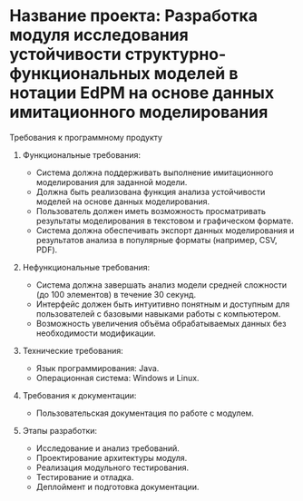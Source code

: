 # Название проекта: Разработка модуля исследования устойчивости структурно-функциональных моделей в нотации EdPM на основе данных имитационного моделирования


Требования к программному продукту


1. Функциональные требования:
   - Система должна поддерживать выполнение имитационного моделирования для заданной модели.
   - Должна быть реализована функция анализа устойчивости моделей на основе данных моделирования.
   - Пользователь должен иметь возможность просматривать результаты моделирования в текстовом и графическом формате.
   - Система должна обеспечивать экспорт данных моделирования и результатов анализа в популярные форматы (например, CSV, PDF).

2. Нефункциональные требования:
   - Система должна завершать анализ модели средней сложности (до 100 элементов) в течение 30 секунд.
   - Интерфейс должен быть интуитивно понятным и доступным для пользователей с базовыми навыками работы с компьютером.
   - Возможность увеличения объёма обрабатываемых данных без необходимости модификации.

3. Технические требования:
   - Язык программирования: Java.
   - Операционная система: Windows и Linux.

4. Требования к документации:
   - Пользовательская документация по работе с модулем.

5. Этапы разработки:
   - Исследование и анализ требований.
   - Проектирование архитектуры модуля.
   - Реализация модульного тестирования.
   - Тестирование и отладка.
   - Деплоймент и подготовка документации.
